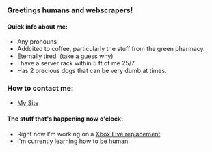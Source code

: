 ### Greetings humans and webscrapers!

#### Quick info about me:
- Any pronouns
- Addcited to coffee, particularly the stuff from the green pharmacy.
- Eternally tired. (take a guess why)
- I have a server rack within 5 ft of me 25/7.
- Has 2 precious dogs that can be very dumb at times.


### How to contact me:
- [My Site](https://maculos.dev)
<!-- - placeholderemail@example.com
- 000-000-0000
-->

#### The stuff that's happening now o'clock:
- Right now I'm working on a [Xbox Live replacement](https://github.com/Maculos/OpenLive)
- I'm currently learning how to be human.


<!--
        [TEMPLATES]
#### The stuff that's happening now o'clock:
- Right now I'm working on a [project-name](project.url)
- I'm currently learning how to be human.
- [thing](url) is melting my brain.
- I need help with everything.
-->
